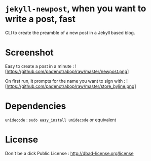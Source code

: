 # `jekyll-newpost`, when you want to write a post, fast

CLI to create the preamble of a new post in a Jekyll based blog.

# Screenshot

Easy to create a post in a minute :
![https://github.com/padenot/abop/raw/master/newpost.png]

On first run, it prompts for the name you want to sign with :
![https://github.com/padenot/abop/raw/master/store_byline.png]

# Dependencies

`unidecode` : `sudo easy_install unidecode` or equivalent

# License

Don't be a dick Public License :
<http://dbad-license.org/license>
